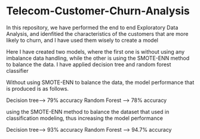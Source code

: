 # Telecom-Customer-Churn-Analysis
In this repository, we have performed the end to end Exploratory Data Analysis, and idenfitied the characteristics of the customers that are more likely to churn, and I have used them wisely to create a model


Here I have created two models, where the first one is without using any imbalance data handling, while the other is using the SMOTE-ENN method to balance the data.
I have applied decision tree and random forest classifier

Without using SMOTE-ENN to balance the data, the model performance that is produced is as follows.

Decision tree--> 79% accuracy Random Forest --> 78% accuracy

using the SMOTE-ENN method to balance the dataset that used in classification modeling, thus increasing the model performance

Decision tree--> 93% accuracy Random Forest --> 94.7% accuracy
